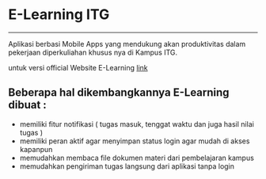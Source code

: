 # E-Learning ITG
------------------------
Aplikasi berbasi Mobile Apps yang mendukung akan produktivitas dalam pekerjaan diperkuliahan khusus nya di Kampus ITG.

untuk versi official Website E-Learning [link](https://elearning.itg.ac.id/dashboard)



## Beberapa hal dikembangkannya E-Learning dibuat :
- memiliki fitur notifikasi ( tugas masuk, tenggat waktu dan juga hasil nilai tugas )
- memiliki peran aktif agar menyimpan status login agar mudah di akses kapanpun
- memudahkan membaca file dokumen materi dari pembelajaran kampus
- memudahkan pengiriman tugas langsung dari aplikasi tanpa login


